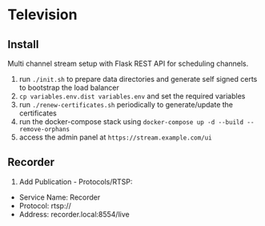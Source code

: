 # Television

## Install
Multi channel stream setup with Flask REST API for scheduling channels.

1. run `./init.sh` to prepare data directories and generate self signed certs to bootstrap the load balancer
2. `cp variables.env.dist variables.env` and set the required variables
3. run `./renew-certificates.sh` periodically to generate/update the certificates
4. run the docker-compose stack using `docker-compose up -d --build --remove-orphans`
5. access the admin panel at `https://stream.example.com/ui`


## Recorder

1. Add Publication - Protocols/RTSP:
- Service Name: Recorder
- Protocol: rtsp://
- Address: recorder.local:8554/live
